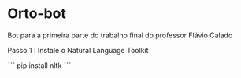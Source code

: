 # Orto-bot
Bot para a primeira parte do trabalho final do professor Flávio Calado 

Passo 1 : Instale o Natural Language Toolkit

ˋˋˋ
pip install nltk
 ˋˋˋ

